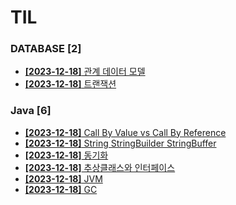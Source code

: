 # TIL
 
### DATABASE [2]
- [**[2023-12-18]**  관계 데이터 모델](https://github.com/A-lass/TIL/blob/main/DATABASE/관계_데이터_모델.md)
- [**[2023-12-18]**  트랜잭션](https://github.com/A-lass/TIL/blob/main/DATABASE/트랜잭션.md)
### Java [6]
- [**[2023-12-18]**  Call By Value vs Call By Reference](https://github.com/A-lass/TIL/blob/main/Java/Call_By_Value_vs_Call_By_Reference.md)
- [**[2023-12-18]**  String StringBuilder StringBuffer](https://github.com/A-lass/TIL/blob/main/Java/String_StringBuilder_StringBuffer.md)
- [**[2023-12-18]**  동기화](https://github.com/A-lass/TIL/blob/main/Java/동기화.md)
- [**[2023-12-18]**  추상클래스와 인터페이스](https://github.com/A-lass/TIL/blob/main/Java/추상클래스와_인터페이스.md)
- [**[2023-12-18]**  JVM](https://github.com/A-lass/TIL/blob/main/Java/JVM.md)
- [**[2023-12-18]**  GC](https://github.com/A-lass/TIL/blob/main/Java/GC.md)
